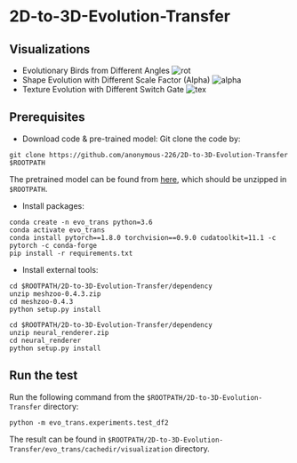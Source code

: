 # 2D-to-3D-Evolution-Transfer
## Visualizations
- Evolutionary Birds from Different Angles
![rot](https://user-images.githubusercontent.com/111099396/185560433-c4e86a75-708c-4f3d-89ea-15058945bab1.gif)
- Shape Evolution with Different Scale Factor (Alpha)
![alpha](https://user-images.githubusercontent.com/111099396/185560430-1daa4c21-b9c8-4f7f-8e02-1ef4ec3133a0.gif)
- Texture Evolution with Different Switch Gate
![tex](https://user-images.githubusercontent.com/111099396/185560429-c1525e7e-810a-426f-a2f4-affc6c35b18f.gif)

## Prerequisites
- Download code & pre-trained model:
Git clone the code by:
```
git clone https://github.com/anonymous-226/2D-to-3D-Evolution-Transfer $ROOTPATH
```
The pretrained model can be found from [here](https://drive.google.com/file/d/1Agf_G9OaCvXPoenRK5vpj3VckuFPGRMg/view?usp=sharing), which should be unzipped in `$ROOTPATH`.
- Install packages:
```
conda create -n evo_trans python=3.6
conda activate evo_trans
conda install pytorch==1.8.0 torchvision==0.9.0 cudatoolkit=11.1 -c pytorch -c conda-forge
pip install -r requirements.txt
```

- Install external tools:

```
cd $ROOTPATH/2D-to-3D-Evolution-Transfer/dependency
unzip meshzoo-0.4.3.zip
cd meshzoo-0.4.3
python setup.py install
```

```
cd $ROOTPATH/2D-to-3D-Evolution-Transfer/dependency
unzip neural_renderer.zip
cd neural_renderer
python setup.py install
```

## Run the test
Run the following command from the `$ROOTPATH/2D-to-3D-Evolution-Transfer` directory:
```
python -m evo_trans.experiments.test_df2
```
The result can be found in `$ROOTPATH/2D-to-3D-Evolution-Transfer/evo_trans/cachedir/visualization` directory.
